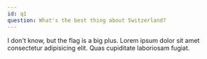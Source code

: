 ```yaml
---
id: q1
question: What's the best thing about Switzerland?
---
```

I don't know, but the flag is a big plus. Lorem ipsum dolor sit amet consectetur adipisicing elit. Quas cupiditate laboriosam fugiat.
